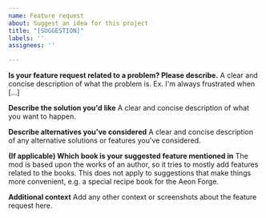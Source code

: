 ```yaml
---
name: Feature request
about: Suggest an idea for this project
title: "[SUGGESTION]"
labels: ''
assignees: ''

---
```


**Is your feature request related to a problem? Please describe.**
A clear and concise description of what the problem is. Ex. I'm always frustrated when [...]

**Describe the solution you'd like**
A clear and concise description of what you want to happen.

**Describe alternatives you've considered**
A clear and concise description of any alternative solutions or features you've considered.

**(If applicable) Which book is your suggested feature mentioned in**
The mod is based upon the works of an author, so it tries to mostly add features related to the books. This does not apply to suggestions that make things more convenient, e.g. a special recipe book for the Aeon Forge.

**Additional context**
Add any other context or screenshots about the feature request here.
